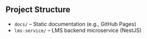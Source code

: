 ## Project Structure

- `docs/` – Static documentation (e.g., GitHub Pages)
- `lms-service/` – LMS backend microservice (NestJS)
